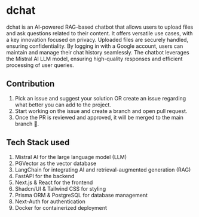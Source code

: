 # dchat

dchat is an AI-powered RAG-based chatbot that allows users to upload files and ask questions related to their content. It offers versatile use cases, with a key innovation focused on privacy. Uploaded files are securely handled, ensuring confidentiality. By logging in with a Google account, users can maintain and manage their chat history seamlessly. The chatbot leverages the Mistral AI LLM model, ensuring high-quality responses and efficient processing of user queries.

## Contribution

1. Pick an issue and suggest your solution OR create an issue regarding what better you can add to the project.
2. Start working on the issue and create a branch and open pull request.
3. Once the PR is reviewed and approved, it will be merged to the main branch 💫.

## Tech Stack used

1. Mistral AI for the large language model (LLM)
2. PGVector as the vector database
3. LangChain for integrating AI and retrieval-augmented generation (RAG)
4. FastAPI for the backend
5. Next.js & React for the frontend
6. Shadcn/UI & Tailwind CSS for styling
7. Prisma ORM & PostgreSQL for database management
8. Next-Auth for authentication
9. Docker for containerized deployment